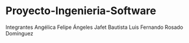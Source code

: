# Proyecto-Ingenieria-Software
Integrantes 
Angélica Felipe Ángeles 
Jafet Bautista 
Luis Fernando Rosado Domínguez
